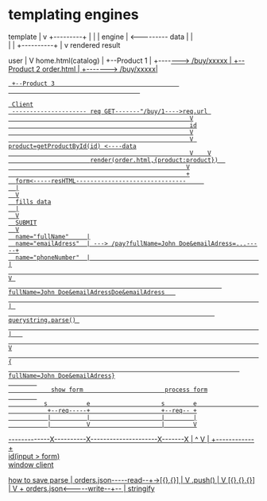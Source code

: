 # templating engines

template
    |
    v
 +---------+
|          |
|  engine  | <---------    data 
|          |    
|          |
+----------+
     |
     v
 rendered result


 user
   |
   V
   home.html(catalog)
         |
         +--Product 1
                |
                +----<a href="/buy/1">--->  /buy/xxxxx
                                              |
     +--Product 2                          order.html
             |
             +----<a href="/buy/2">--->  /buy/xxxxx|
   
     +--Product 3                                   
                                         

     Client
     --------------------- req GET-------"/buy/1---->req.url 
                                                       V
                                                       id
                                                       V
                                                       V product=getProductById(id) <----data
                                                       V    V
                           render(order.html,{product:product})  
                                                      V
                                                      +
      form<-----resHTML-------------------------------     
      |
      V
      fills data
      |
      V
      SUBMIT
      V
      name="fullName"     |
      name="emailAdress"  | ---> /pay?fullName=John Doe&emailAdress=...-----+
      name="phoneNumber"  |                                                 |
                                                                            V 
                                                                fullName=John Doe&emailAdressDoe&emailAdress   
                                                                            | 
                                                              querystring.parse() 
                                                                            |   
                                                                            V
                                                                            {
                                                                     fullName=John Doe&emailAdress}
            
                show form                       process form
            
              s           e                    s        e                       
               +--req-----+                    +--req-- +
               |          |                    |        |
               |          V                    |        V
  -------------X----------X---------------------X-------X                                                                         |           ^
                                    V           |
                                   +------------+  
                                    id(input > form)  
                                     window
                                      client                                           


 how to save
                    parse
                       |
 orders.json-----read--+->[{},{}]
                            |
                            V
                            .push()
                            |
                            V
                            [{},{},{}]
                            |
                            V
                            +
orders.json<-----write--+--
                        |
                        stringify